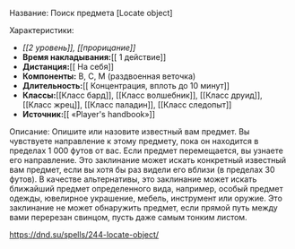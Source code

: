 Название: Поиск предмета \[Locate object] 

Характеристики:
- *[[2 уровень]], [[прорицание]]*
- **Время накладывания:**[[ 1 действие]]
- **Дистанция:**[[ На себя]]
- **Компоненты:** В, С, М (раздвоенная веточка)
- **Длительность:**[[ Концентрация, вплоть до 10 минут]]
- **Классы:**[[Класс  бард]], [[Класс волшебник]], [[Класс друид]], [[Класс жрец]], [[Класс паладин]], [[Класс следопыт]]
- **Источник:**[[ «Player's handbook»]]

Описание:
Опишите или назовите известный вам предмет. Вы чувствуете направление к этому предмету, пока он находится в пределах 1 000 футов от вас. Если предмет перемещается, вы узнаете его направление.
Это заклинание может искать конкретный известный вам предмет, если вы хотя бы раз видели его вблизи (в пределах 30 футов). В качестве альтернативы, это заклинание может искать ближайший предмет определенного вида, например, особый предмет одежды, ювелирное украшение, мебель, инструмент или оружие.
Это заклинание не может обнаружить предмет, если прямой путь между вами перерезан свинцом, пусть даже самым тонким листом.

https://dnd.su/spells/244-locate-object/